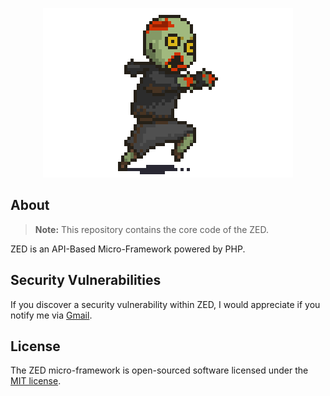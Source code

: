 <p align="center">
  <img title="Brainsss...!" src="https://raw.githubusercontent.com/SMhdHsn/SMhdHsn/master/Assets/Images/zed_logo.gif">
</p>

## About
> **Note:** This repository contains the core code of the ZED.  

ZED is an API-Based Micro-Framework powered by PHP.

## Security Vulnerabilities
If you discover a security vulnerability within ZED, I would appreciate if you notify me via [Gmail](mailto:m2hdtl@gmail.com).

## License
The ZED micro-framework is open-sourced software licensed under the [MIT license](LICENSE).
